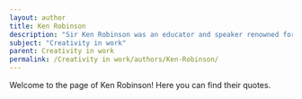 ```yaml
---
layout: author
title: Ken Robinson
description: "Sir Ken Robinson was an educator and speaker renowned for his views on creativity and education. His TED Talk, 'Do Schools Kill Creativity?', emphasizes the importance of fostering creativity in educational systems as well as in work environments."
subject: "Creativity in work"
parent: Creativity in work
permalink: /Creativity in work/authors/Ken-Robinson/
---
```


Welcome to the page of Ken Robinson! Here you can find their quotes.
